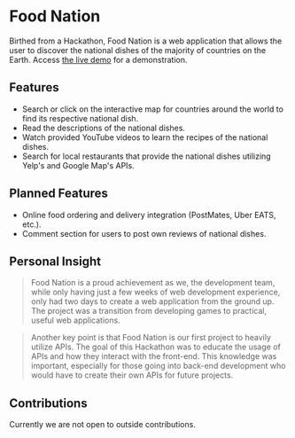 # Food Nation

Birthed from a Hackathon, Food Nation is a web application that allows the user to discover the national dishes of the majority of countries on the Earth. Access [the live demo] for a demonstration.

## Features

  - Search or click on the interactive map for countries around the world to find its respective national dish.
  - Read the descriptions of the national dishes.
  - Watch provided YouTube videos to learn the recipes of the national dishes.
  - Search for local restaurants that provide the national dishes utilizing Yelp's and Google Map's APIs.

## Planned Features
  - Online food ordering and delivery integration (PostMates, Uber EATS, etc.).
  - Comment section for users to post own reviews of national dishes.

## Personal Insight
> Food Nation is a proud achievement as we, the development team, while only having just a few weeks of web development experience, only had two days to create a web application from the ground up. The project was a transition from developing games to practical, useful web applications. 

> Another key point is that Food Nation is our first project to heavily utilize APIs. The goal of this Hackathon was to educate the usage of APIs and how they interact with the front-end. This knowledge was important, especially for those going into back-end development who would have to create their own APIs for future projects.


## Contributions
Currently we are not open to outside contributions.

   [the live demo]: <https://paulglujan.com/food-nation/>
